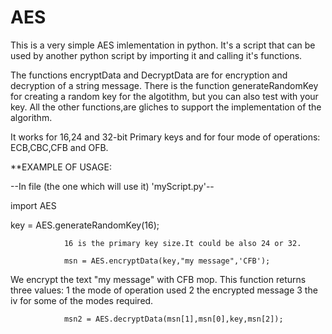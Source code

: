 # AES
This is a very simple AES imlementation in python.
It's a script that can be used by another python script by importing it
and calling it's functions.


The functions encryptData and DecryptData are for encryption and decryption of a string message.
There is the function generateRandomKey for creating a random key for the algotithm,
but you can also test with your key.
All the other functions,are gliches to support the implementation of the algorithm.

It works for 16,24 and 32-bit Primary keys and for four mode of operations:
ECB,CBC,CFB and OFB.

**EXAMPLE OF USAGE: 

--In file (the one which will use it) 'myScript.py'-- 

import AES 

key = AES.generateRandomKey(16); 

                16 is the primary key size.It could be also 24 or 32. 

                msn = AES.encryptData(key,"my message",'CFB'); 
We encrypt the text "my message" with CFB mop.
This function returns three values:
                1 the mode of operation used
                2 the encrypted message
                3 the iv for some of the modes required.
                
                msn2 = AES.decryptData(msn[1],msn[0],key,msn[2]);
